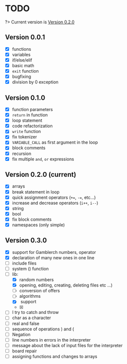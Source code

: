 # TODO
?> Current version is [Version 0.2.0](#version-010-current)
## Version 0.0.1
- [x] functions
- [x] variables
- [x] if/else/elif
- [x] basic math
- [x] `exit` function
- [x] bugfixing
- [x] division by 0 exception

## Version 0.1.0
- [x] function parameters
- [x] `return` in function
- [x] loop statement
- [x] code refactorization
- [x] `write` function
- [x] fix tokenizer
- [x] `VARIABLE_CALL` as first argument in the loop
- [x] block comments
- [x] recursion
- [x] fix multiple `and`, `or` expressions

## Version 0.2.0 (current)
- [x] arrays
- [x] break statement in loop
- [x] quick assignment operators (`+=`, `-=`, etc...)
- [x] increase and decrease operators (`i++`, `i--`)
- [x] string
- [x] bool
- [x] fix block comments
- [x] namespaces (only simple)

## Version 0.3.0
- [x] support for Gamblerch numbers, operator
- [x] declaration of many new ones in one line
- [ ] include files
- [ ] system () function
- [ ] lib:
    - [x] random numbers <random>
    - [x] opening, editing, creating, deleting files etc ...) <file>
    - [ ] conversion of offers <conversion>
    - [ ] algorithms <algorithms>
    - [x] <string> support
    - [x] <time>
- [ ] I try to catch and throw
- [ ] char as a character
- [ ] real and false
- [ ] sequence of operations ) and (
- [ ] Negation
- [ ] line numbers in errors in the interpreter
- [ ] message about the lack of input files for the interpreter
- [ ] board repair
- [ ] assigning functions and changes to arrays
